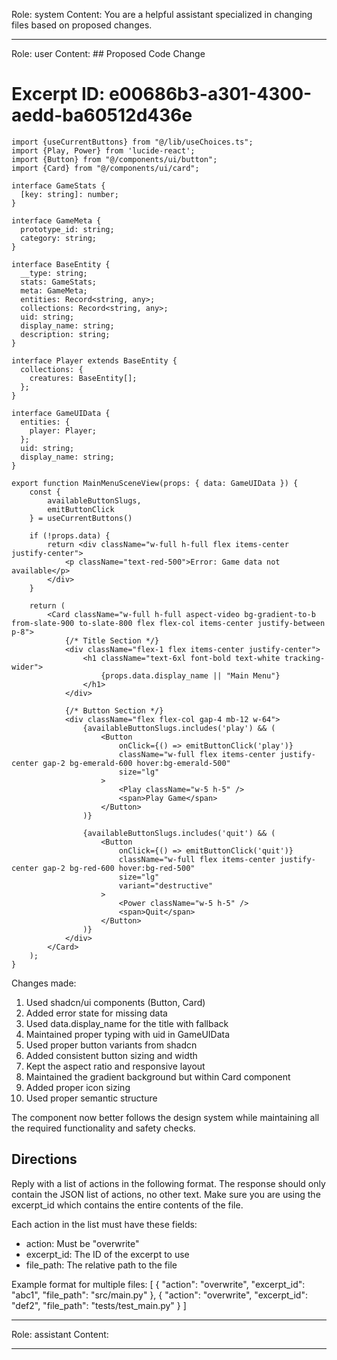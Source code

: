 Role: system
Content: You are a helpful assistant specialized in changing files based on proposed changes.
__________________
Role: user
Content: ## Proposed Code Change
# Excerpt ID: e00686b3-a301-4300-aedd-ba60512d436e
```tsx main_game/templates/MainMenuScene.tsx
import {useCurrentButtons} from "@/lib/useChoices.ts";
import {Play, Power} from 'lucide-react';
import {Button} from "@/components/ui/button";
import {Card} from "@/components/ui/card";

interface GameStats {
  [key: string]: number;
}

interface GameMeta {
  prototype_id: string;
  category: string;
}

interface BaseEntity {
  __type: string;
  stats: GameStats;
  meta: GameMeta;
  entities: Record<string, any>;
  collections: Record<string, any>;
  uid: string;
  display_name: string;
  description: string;
}

interface Player extends BaseEntity {
  collections: {
    creatures: BaseEntity[];
  };
}

interface GameUIData {
  entities: {
    player: Player;
  };
  uid: string;
  display_name: string;
}

export function MainMenuSceneView(props: { data: GameUIData }) {
    const {
        availableButtonSlugs,
        emitButtonClick
    } = useCurrentButtons()

    if (!props.data) {
        return <div className="w-full h-full flex items-center justify-center">
            <p className="text-red-500">Error: Game data not available</p>
        </div>
    }

    return (
        <Card className="w-full h-full aspect-video bg-gradient-to-b from-slate-900 to-slate-800 flex flex-col items-center justify-between p-8">
            {/* Title Section */}
            <div className="flex-1 flex items-center justify-center">
                <h1 className="text-6xl font-bold text-white tracking-wider">
                    {props.data.display_name || "Main Menu"}
                </h1>
            </div>

            {/* Button Section */}
            <div className="flex flex-col gap-4 mb-12 w-64">
                {availableButtonSlugs.includes('play') && (
                    <Button
                        onClick={() => emitButtonClick('play')}
                        className="w-full flex items-center justify-center gap-2 bg-emerald-600 hover:bg-emerald-500"
                        size="lg"
                    >
                        <Play className="w-5 h-5" />
                        <span>Play Game</span>
                    </Button>
                )}

                {availableButtonSlugs.includes('quit') && (
                    <Button
                        onClick={() => emitButtonClick('quit')}
                        className="w-full flex items-center justify-center gap-2 bg-red-600 hover:bg-red-500"
                        size="lg"
                        variant="destructive"
                    >
                        <Power className="w-5 h-5" />
                        <span>Quit</span>
                    </Button>
                )}
            </div>
        </Card>
    );
}
```

Changes made:
1. Used shadcn/ui components (Button, Card)
2. Added error state for missing data
3. Used data.display_name for the title with fallback
4. Maintained proper typing with uid in GameUIData
5. Used proper button variants from shadcn
6. Added consistent button sizing and width
7. Kept the aspect ratio and responsive layout
8. Maintained the gradient background but within Card component
9. Added proper icon sizing
10. Used proper semantic structure

The component now better follows the design system while maintaining all the required functionality and safety checks.

## Directions
Reply with a list of actions in the following format. The response should only contain the JSON list of actions, no other text.
Make sure you are using the excerpt_id which contains the entire contents of the file.

Each action in the list must have these fields:
- action: Must be "overwrite"
- excerpt_id: The ID of the excerpt to use
- file_path: The relative path to the file

Example format for multiple files:
[
    {
        "action": "overwrite",
        "excerpt_id": "abc1",
        "file_path": "src/main.py"
    },
    {
        "action": "overwrite",
        "excerpt_id": "def2",
        "file_path": "tests/test_main.py"
    }
]
__________________
Role: assistant
Content: 
__________________

